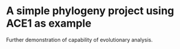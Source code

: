 # A simple phylogeny project using ACE1 as example

Further demonstration of capability of evolutionary analysis.

